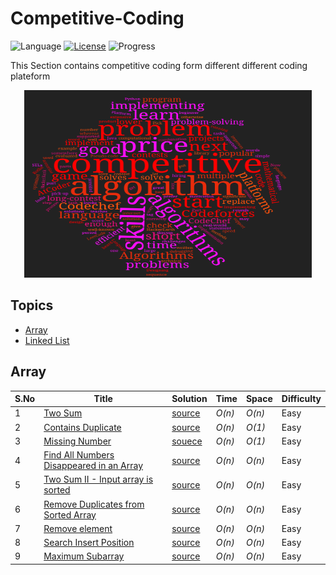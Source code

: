 # Competitive-Coding

 ![Language](https://img.shields.io/badge/language-C++11-orange.svg) [![License](https://img.shields.io/badge/license-MIT-blue.svg)](./LICENSE.md) ![Progress](https://img.shields.io/badge/progress-30%20%2F%201594-ff69b4.svg)

This Section contains competitive coding form different different coding plateform
<p align="center">
  <img width="460" height="300" src="https://github.com/skjha1/Competitive-Coding/blob/main/Codechef/IMG/cp.png">
</p>


## Topics

* [Array](https://github.com/skjha1/Competitive-Coding#array)
* [Linked List](https://github.com/skjha1/Competitive-Coding#LinkedList)


## Array
|  S.No  | Title           |  Solution       |  Time           | Space           | Difficulty    |
|-----|---------------- | --------------- | --------------- | --------------- | ------------- |
1 | [Two Sum](https://leetcode.com/problems/two-sum/) | [source](https://github.com/skjha1/Competitive-Coding/blob/main/Leetcode/Easy/01%20Two%20Sum.cpp)  | _O(n)_       | _O(n)_          | Easy         |
 2 | [Contains Duplicate](https://leetcode.com/problems/contains-duplicate/) | [source](https://github.com/skjha1/Competitive-Coding/blob/main/Leetcode/Easy/02%20Contains%20Duplicate.cpp)  | _O(n)_       | _O(1)_          | Easy         |
3 | [Missing Number](https://leetcode.com/problems/contains-duplicate/) |  [souece](https://github.com/skjha1/Competitive-Coding/blob/main/Leetcode/Easy/03%20Missing%20Number.cpp) | _O(n)_       | _O(1)_          | Easy         |
4 | [Find All Numbers Disappeared in an Array](https://leetcode.com/problems/two-sum/) | [source](https://github.com/skjha1/Competitive-Coding/blob/main/Leetcode/Easy/04%20Find%20All%20Numbers%20Disappeared%20in%20an%20Array.cpp)  | _O(n)_       | _O(n)_          | Easy         |
5 | [Two Sum II - Input array is sorted](https://leetcode.com/problems/two-sum/) | [source](https://github.com/skjha1/Competitive-Coding/blob/main/Leetcode/Easy/05%20Two%20Sum%20II%20-%20Input%20array%20is%20sorted.cpp)  | _O(n)_       | _O(n)_          | Easy         |
6 | [Remove Duplicates from Sorted Array](https://leetcode.com/problems/two-sum/) | [source](https://github.com/skjha1/Competitive-Coding/blob/main/Leetcode/Easy/06%20%20Remove%20Duplicates%20from%20Sorted%20Array.cpp)  | _O(n)_       | _O(n)_          | Easy         |
7 | [Remove element](https://leetcode.com/problems/two-sum/) | [source](https://github.com/skjha1/Competitive-Coding/blob/main/Leetcode/Easy/07%20Remove%20element.cpp)  | _O(n)_       | _O(n)_          | Easy         |
8 | [Search Insert Position](https://leetcode.com/problems/two-sum/) |  [source](https://github.com/skjha1/Competitive-Coding/blob/main/Leetcode/Easy/08%20Search%20Insert%20Position.cpp) | _O(n)_       | _O(n)_          | Easy         |
9 | [Maximum Subarray](https://leetcode.com/problems/two-sum/) |  [source](https://github.com/skjha1/Competitive-Coding/blob/main/Leetcode/Easy/09%20Maximum%20Subarray.cpp) | _O(n)_       | _O(n)_          | Easy         |

